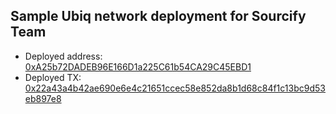 ## Sample Ubiq network deployment for Sourcify Team

- Deployed address: [0xA25b72DADEB96E166D1a225C61b54CA29C45EBD1](https://ubiqscan.io/address/0xa25b72dadeb96e166d1a225c61b54ca29c45ebd1)
- Deployed TX: [0x22a43a4b42ae690e6e4c21651ccec58e852da8b1d68c84f1c13bc9d53eb897e8](https://ubiqscan.io/tx/0x22a43a4b42ae690e6e4c21651ccec58e852da8b1d68c84f1c13bc9d53eb897e8)
